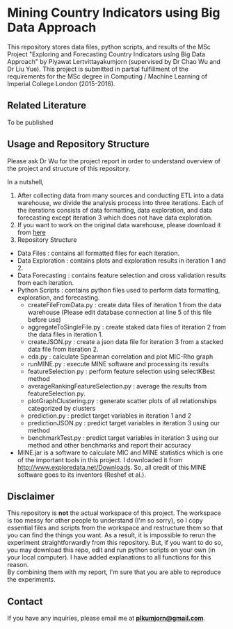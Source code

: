 <snippet>
	<content>
		
# Mining Country Indicators using Big Data Approach
This repository stores data files, python scripts, and results of the MSc Project "Exploring and Forecasting Country Indicators using Big Data Approach"
by Piyawat Lertvittayakumjorn (supervised by Dr Chao Wu and Dr Liu Yue). This project is submitted in partial fulfillment of the requirements for the MSc degree in
Computing / Machine Learning of Imperial College London (2015-2016). 

## Related Literature
To be published

## Usage and Repository Structure
Please ask Dr Wu for the project report in order to understand overview of the project and structure of this repository.

In a nutshell, 

1. After collecting data from many sources and conducting ETL into a data warehouse, we divide the analysis process into three iterations. Each of the iterations consists of data formatting, data exploration, and data forecasting except iteration 3 which does not have data exploration.
2. If you want to work on the original data warehouse, please download it from [here](https://drive.google.com/file/d/0B6dxM_iLlLqwYmdNSEw0VG5seGs/view?usp=sharing)
3. Repository Structure

* Data Files : contains all formatted files for each iteration.
* Data Exploration : contains plots and exploration results in iteration 1 and 2. 
* Data Forecasting : contains feature selection and cross validation results from each iteration.  
* Python Scripts : contains python files used to perform data formatting, exploration, and forecasting.
	* createFileFromData.py : create data files of iteration 1 from the data warehouse (Please edit database connection at line 5 of this file before use)
	* aggregateToSingleFile.py : create staked data files of iteration 2 from the data files in iteration 1.
	* createJSON.py : create a json data file for iteration 3 from a stacked data file from iteration 2.
	* eda.py : calculate Spearman correlation and plot MIC-Rho graph
	* runMINE.py : execute MINE software and processing its results
	* featureSelection.py : perform feature selection using selectKBest method
	* averageRankingFeatureSelection.py : average the results from featureSelection.py.
	* plotGraphClustering.py : generate scatter plots of all relationships categorized by clusters
	* prediction.py : predict target variables in iteration 1 and 2
	* predictionJSON.py : predict target variables in iteration 3 using our method 
	* benchmarkTest.py : predict target variables in iteration 3 using our method and other benchmarks and report their accuracy	
* MINE.jar is a software to calculate MIC and MINE statistics which is one of the important tools in this project. I downloaded it from http://www.exploredata.net/Downloads. So, all credit of this MINE software goes to its inventors (Reshef et al.). 

## Disclaimer
This repository is **not** the actual workspace of this project. The workspace is too messy for other people to understand (I'm so sorry), so I copy essential files and scripts from the workspace and restructure them so that you can find the things you want.
As a result, it is impossible to rerun the experiment straightforwardly from this repository. But, if you want to do so, you may download this repo, edit and run python scripts on your own (in your local computer). I have added explanations to all functions for this reason.   
By combining them with my report, I'm sure that you are able to reproduce the experiments.

## Contact
If you have any inquiries, please email me at **plkumjorn@gmail.com**.
	</content>
</snippet>

